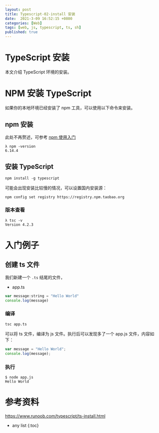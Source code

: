 ```yaml
---
layout: post
title: Typescript-02-install 安装
date:  2021-3-09 16:52:15 +0800
categories: [Web]
tags: [web, js, typescript, ts, sh]
published: true
---
```


# TypeScript 安装

本文介绍 TypeScript 环境的安装。

# NPM 安装 TypeScript

如果你的本地环境已经安装了 npm 工具，可以使用以下命令来安装。

## npm 安装

此处不再赘述，可参考 [npm 使用入门](http://houbb.github.io/2018/04/24/npm)

```
λ npm -version
6.14.4
```

## 安装 TypeScript

```
npm install -g typescript
```

可能会出现安装比较慢的情况，可以设置国内安装源：

```
npm config set registry https://registry.npm.taobao.org
```

### 版本查看

```
λ tsc -v
Version 4.2.3
```

# 入门例子


## 创建 ts 文件

我们新建一个 `.ts` 结尾的文件，

- app.ts

```js
var message:string = "Hello World" 
console.log(message)
```

### 编译

```
tsc app.ts
```

可以将 ts 文件，编译为 js 文件。执行后可以发现多了一个 app.js 文件，内容如下：

```js
var message = "Hello World";
console.log(message);
```

### 执行

```
$ node app.js
Hello World
```

# 参考资料

https://www.runoob.com/typescript/ts-install.html

* any list
{:toc}